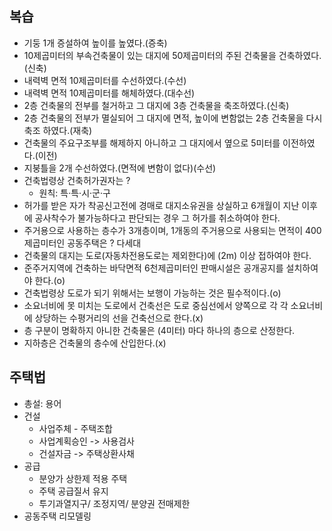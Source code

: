 ## 복습
- 기둥 1개 증설하여 높이를 높였다.(증축)
- 10제곱미터의 부속건축물이 있는 대지에 50제곱미터의 주된 건축물을 건축하였다.(신축)
- 내력벽 면적 10제곱미터를 수선하였다.(수선)
- 내력벽 면적 10제곱미터를 해체하였다.(대수선)
- 2층 건축물의 전부를 철거하고 그 대지에 3층 건축물을 축조하였다.(신축)
- 2층 건축물의 전부가 멸실되어 그 대지에 면적, 높이에 변함없는 2층 건축물을 다시 축조 하였다.(재축)
- 건축물의 주요구조부를 해제하지 아니하고 그 대지에서 옆으로 5미터를 이전하였다.(이전)
- 지붕틀을 2개 수선하였다.(면적에 변함이 없다)(수선)
- 건축법령상 건축허가권자는 ?
    - 원칙: 특·특·시·군·구
- 허가를 받은 자가 착공신고전에 경매로 대지소유권을 상실하고 6개월이 지난 이후에 공사착수가 불가능하다고 판단되는 경우 그 허가를 취소하여야 한다.
- 주거용으로 사용하는 층수가 3개층이며, 1개동의 주거용으로 사용되는 면적이 400제곱미터인 공동주택은 ? 다세대
- 건축물의 대지는 도로(자동차전용도로는 제외한다)에 (2m) 이상 접하여야 한다.
- 준주거지역에 건축하는 바닥면적 6천제곱미터인 판매시설은 공개공지를 설치하여야 한다.(o)
- 건축법령상 도로가 되기 위해서는 보행이 가능하는 것은 필수적이다.(o)
- 소요너비에 못 미치는 도로에서 건축선은 도로 중심선에서 양쪽으로 각 각 소요너비에 상당하는 수평거리의 선을 건축선으로 한다.(x)
- 층 구분이 명확하지 아니한 건축물은 (4미터) 마다 하나의 층으로 산정한다.
- 지하층은 건축물의 층수에 산입한다.(x)

## 주택법
- 총설: 용어
- 건설
    - 사업주체 - 주택조합
    - 사업계획승인 -> 사용검사
    - 건설자금 -> 주택상환사채
- 공급
    - 분양가 상한제 적용 주택
    - 주택 공급질서 유지
    - 투기과열지구/ 조정지역/ 분양권 전매제한
- 공동주택 리모델링